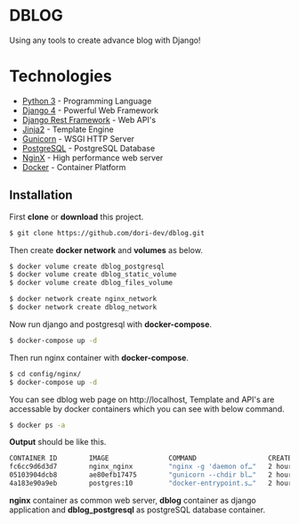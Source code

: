 # DBLOG

Using any tools to create advance blog with Django!

# Technologies

- [Python 3](https://www.python.org/) - Programming Language
- [Django 4](https://www.djangoproject.com/) - Powerful Web Framework
- [Django Rest Framework](https://www.django-rest-framework.org/) - Web API's
- [Jinja2](https://jinja.palletsprojects.com/en/2.11.x/) - Template Engine
- [Gunicorn](https://gunicorn.org/) - WSGI HTTP Server
- [PostgreSQL](https://www.postgresql.org/) - PostgreSQL Database
- [NginX](https://www.nginx.com/) - High performance web server
- [Docker](https://www.docker.com/) - Container Platform

## Installation

First **clone** or **download** this project.

```sh
$ git clone https://github.com/dori-dev/dblog.git
```

Then create **docker network** and **volumes** as below.

```sh
$ docker volume create dblog_postgresql
$ docker volume create dblog_static_volume
$ docker volume create dblog_files_volume
```

```sh
$ docker network create nginx_network
$ docker network create dblog_network
```

Now run django and postgresql with **docker-compose**.

```sh
$ docker-compose up -d
```

Then run nginx container with **docker-compose**.

```sh
$ cd config/nginx/
$ docker-compose up -d
```

You can see dblog web page on http://localhost, Template and API's are accessable by docker containers which you can see with below command.

```sh
$ docker ps -a
```

**Output** should be like this.

```sh
CONTAINER ID        IMAGE               COMMAND                  CREATED             STATUS              PORTS                    NAMES
fc6cc9d6d3d7        nginx_nginx         "nginx -g 'daemon of…"   2 hours ago         Up 2 hours          0.0.0.0:80->80/tcp       nginx
05103904dcb8        ae80efb17475        "gunicorn --chdir bl…"   2 hours ago         Up 2 hours          0.0.0.0:8000->8000/tcp   dblog
4a183e90a9eb        postgres:10         "docker-entrypoint.s…"   2 hours ago         Up 2 hours          0.0.0.0:5432->5432/tcp   dblog_postgresql
```

**nginx** container as common web server, **dblog** container as django application and **dblog_postgresql** as postgreSQL database container.
